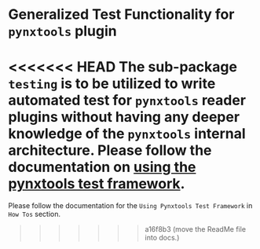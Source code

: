 # Generalized Test Functionality for `pynxtools` plugin
<<<<<<< HEAD
The sub-package `testing` is to be utilized to write automated test for `pynxtools` reader plugins without having any deeper knowledge of the `pynxtools` internal architecture.
Please follow the documentation on [using the pynxtools test framework](https://fairmat-nfdi.github.io/pynxtools/how-tos/using-pynxtools-test-framework.html).
=======
Please follow the documentation for the `Using Pynxtools Test Framework` in `How Tos` section.
>>>>>>> a16f8b3 (move the ReadMe file into docs.)
